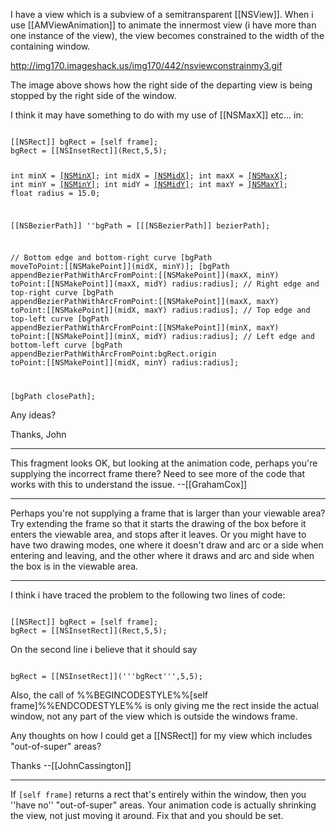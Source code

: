 I have a view which is a subview of a semitransparent [[NSView]]. When i use [[AMViewAnimation]] to animate the innermost view (i have more than one instance of the view), the view becomes constrained to the width of the containing window.

http://img170.imageshack.us/img170/442/nsviewconstrainmy3.gif

The image above shows how the right side of the departing view is being stopped by the right side of the window.

I think it may have something to do with my use of [[NSMaxX]] etc... in:

<code>
[[NSRect]] bgRect = [self frame];
bgRect = [[NSInsetRect]](Rect,5,5);

int minX = [[NSMinX]](bgRect);
int midX = [[NSMidX]](bgRect);
int maxX = [[NSMaxX]](bgRect);
int minY = [[NSMinY]](bgRect);
int midY = [[NSMidY]](bgRect);
int maxY = [[NSMaxY]](bgRect);
float radius = 15.0;

[[NSBezierPath]] ''bgPath = [[[NSBezierPath]] bezierPath];
		
// Bottom edge and bottom-right curve
[bgPath moveToPoint:[[NSMakePoint]](midX, minY)];
[bgPath appendBezierPathWithArcFromPoint:[[NSMakePoint]](maxX, minY) 
					 toPoint:[[NSMakePoint]](maxX, midY) 
					  radius:radius];
// Right edge and top-right curve
[bgPath appendBezierPathWithArcFromPoint:[[NSMakePoint]](maxX, maxY) 
					 toPoint:[[NSMakePoint]](midX, maxY) 
					  radius:radius];
// Top edge and top-left curve
[bgPath appendBezierPathWithArcFromPoint:[[NSMakePoint]](minX, maxY) 
					 toPoint:[[NSMakePoint]](minX, midY) 
					  radius:radius];
// Left edge and bottom-left curve
[bgPath appendBezierPathWithArcFromPoint:bgRect.origin 
					 toPoint:[[NSMakePoint]](midX, minY) 
					  radius:radius];

[bgPath closePath];
</code>

Any ideas?

Thanks, John

----

This fragment looks OK, but looking at the animation code, perhaps you're supplying the incorrect frame there? Need to see more of the code that works with this to understand the issue. --[[GrahamCox]]

----

Perhaps you're not supplying a frame that is larger than your viewable area? Try extending the frame so that it starts the drawing of the box before it enters the viewable area, and stops after it leaves.
Or you might have to have two drawing modes, one where it doesn't draw and arc or a side when entering and leaving, and the other where it draws and arc and side when the box is in the viewable area.

----

I think i have traced the problem to the following two lines of code:

<code>
[[NSRect]] bgRect = [self frame];
bgRect = [[NSInsetRect]](Rect,5,5);
</code>

On the second line i believe that it should say 

<code>
bgRect = [[NSInsetRect]]('''bgRect''',5,5);
</code>

Also, the call of %%BEGINCODESTYLE%%[self frame]%%ENDCODESTYLE%% is only giving me the rect inside the actual window, not any part of the view which is outside the windows frame.

Any thoughts on how I could get a [[NSRect]] for my view which includes "out-of-super" areas?

Thanks
--[[JohnCassington]]

----
If <code>[self frame]</code> returns a rect that's entirely within the window, then you ''have no'' "out-of-super" areas. Your animation code is actually shrinking the view, not just moving it around. Fix that and you should be set.